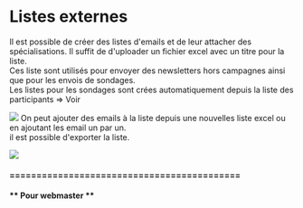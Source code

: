 Listes externes
===============

Il est possible de créer des listes d'emails et de leur attacher des spécialisations. Il suffit de d'uploader un fichier excel avec un titre pour la liste.  
Ces liste sont utilisés pour envoyer des newsletters hors campagnes ainsi que pour les envois de sondages.   
Les listes pour les sondages sont crées automatiquement depuis la liste des participants =&gt; Voir

![](https://library.test/images/5slyDpF4bfbxfOPS6eVQ3cSw2DlYl1wM9HSuqNmk.png)
On peut ajouter des emails à la liste depuis une nouvelles liste excel ou en ajoutant les email un par un.  
il est possible d'exporter la liste.

![](https://library.test/images/6psBXR6y6nJ9A8fYI7N3Xx47L9jjMOvdcWMoldMq.png)
#### =========================================== 

#### \*\* Pour webmaster \*\*

  
